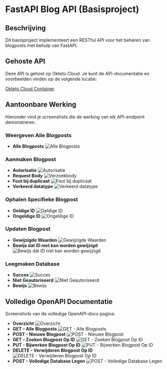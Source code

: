 # FastAPI Blog API (Basisproject)

## Beschrijving

Dit basisproject implementeert een RESTful API voor het beheren van blogposts met behulp van FastAPI.

## Gehoste API

Deze API is gehost op Okteto Cloud. Je kunt de API-documentatie en voorbeelden vinden op de volgende locatie:

[Okteto Cloud Container](https://blogpost-api-renzodotexe.cloud.okteto.net/docs/)

## Aantoonbare Werking

Hieronder vind je screenshots die de werking van elk API-endpoint demonstreren.

### Weergeven Alle Blogposts

- **Alle Blogposts**
  ![Alle Blogposts](screenshots/get-all-blogposts-1.png)

### Aanmaken Blogpost

- **Autorisatie**
  ![Autorisatie](screenshots/create-blogpost-1.png)
- **Request Body**
  ![Verzoekbody](screenshots/create-blogpost-2.png)
- **Fout bij duplicaat**
  ![Fout bij duplicaat](screenshots/create-blogpost-3.png)
- **Verkeerd datatype**
  ![Verkeerd datatype](screenshots/create-blogpost-4.png)

### Ophalen Specifieke Blogpost

- **Geldige ID**
  ![Geldige ID](screenshots/get-specific-blogpost-by-id-1.png)
- **Ongeldige ID**
  ![Ongeldige ID](screenshots/get-specific-blogpost-by-id-2.png)

### Updaten Blogpost

- **Gewijzigde Waarden**
  ![Gewijzigde Waarden](screenshots/update-specific-blogpost-by-id-1.png)
- **Bewijs dat ID niet kan worden gewijzigd**
  ![Bewijs dat ID niet kan worden gewijzigd](screenshots/update-specific-blogpost-by-id-2.png)

### Leegmaken Database

- **Succes**
  ![Succes](screenshots/clear-database-1.png)
- **Niet Geautoriseerd**
  ![Niet Geautoriseerd](screenshots/clear-database-2.png)
- **Bewijs**
  ![Bewijs](screenshots/clear-database-3.png)

## Volledige OpenAPI Documentatie

Screenshots van de volledige OpenAPI-docs pagina:

- **Overzicht**
  ![Overzicht](screenshots/openapi-docs-1.png)
- **GET - Alle Blogposts**
  ![GET - Alle Blogposts](screenshots/openapi-docs-2.png)
- **POST - Nieuwe Blogpost**
  ![POST - Nieuwe Blogpost](screenshots/openapi-docs-3.png)
- **GET - Zoeken Blogpost Op ID**
  ![GET - Zoeken Blogpost Op ID](screenshots/openapi-docs-4.png)
- **PUT - Bijwerken Blogpost Op ID**
  ![PUT - Bijwerken Blogpost Op ID](screenshots/openapi-docs-5.png)
- **DELETE - Verwijderen Blogpost Op ID**
  ![DELETE - Verwijderen Blogpost Op ID](screenshots/openapi-docs-6.png)
- **POST - Volledige Database Legen**
  ![POST - Volledige Database Legen](screenshots/openapi-docs-7.png)
